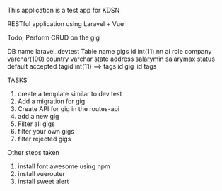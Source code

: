 
This application is a test app for KDSN

RESTful application using Laravel + Vue

Todo;
Perform CRUD on the gig

DB name laravel_devtest
Table name gigs
         id  int(11) nn ai
         role
         company varchar(100)
         country varchar
         state
         address
         salarymin
         salarymax
         status default accepted
         tagid  int(11) ==>  tags
                                id
                                 gig_id
                                 tags
                                 
        
        
TASKS
1. create a template similar to dev test
2. Add a migration for gig
3. Create API for gig in the routes-api
4. add a new gig
5. Filter all gigs
6. filter your own gigs
7. filter rejected gigs
        
        
Other steps taken
1. install font awesome using npm   
2. install vuerouter
3. install sweet alert      
